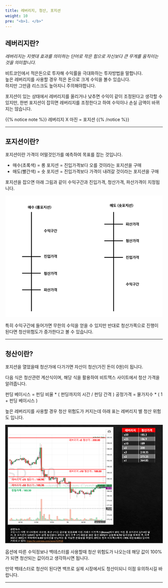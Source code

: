 ```yaml
---
title: 레버리지, 청산, 포지션
weight: 10
pre: "<b>1. </b>"
---
```


## 레버리지란?

*레버리지는 지렛대 효과를 의미하는 단어로 작은 힘으로 자신보다 큰 무게를 움직이는 것을 의미합니다.*


비트코인에서 적은돈으로 투자해 수익률을 극대화하는 투자방법을 말합니다.</br>
높은 레버리지를 사용할 경우 적은 돈으로 크게 수익을 볼수 있습니다.</br> 
하지만 그만큼 리스크도 높아지니 주의해야합니다.

포지션이 있는 상태에서 레버리지를 올리거나 낮추면 수익이 같이 조정된다고 생각할 수 있지만, 한번 포지션이 잡히면 레버리지를 조정한다고 하여 수익이나 손실 금액이 바뀌지는 않습니다.

{{% notice note %}}
레버리지 X 마진 = 포지션
{{% /notice %}}

---
## 포지션이란?

포지션이란 가격이 어떨것인가를 예측하여 목표를 잡는 것입니다.

- 매수(초록색) = 롱 포지션 = 진입가격보다 오를 것이라는 포지션을 구매
- 매도(빨간색) = 숏 포지션 = 진입가격보다 가격이 내려갈 것이라는 포지션을 구매

포지션을 잡으면 아래 그림과 같이 수익구간과 진입가격, 청산가격, 파산가격이 지정됩니다.

![](/picture/position2.png?width=450&height=300)

특히 수익구간에 들어가면 무한의 수익을 얻을 수 있지만 반대로 청산가쪽으로 진행이 된다면 청산위험도가 증가한다고 볼 수 있습니다.

---

## 청산이란?

포지션을 열었을때 청산가에 다가가면 자산이 청산(가진 돈이 0원)이 됩니다.

다음 식은 청산관련 계산식이며, 해당 식을 활용하여 비트맥스 사이트에서 청산 가격을 알려줍니다.

펀딩 베이시스 = 펀딩 비율 * ( 펀딩까지의 시간 / 펀딩 간격 )
공정가격 = 물가지수 * ( 1 + 펀딩 베이시스 )

높은 레버리지를 사용할 경우 청산 위험도가 커지는데 아래 표는 레버리지 별 청산 위험도 입니다.

![](/picture/Reverage.png?width=450&height=300)

옵션에 따른 수익정보나 백테스터를 사용할때 청산 위험도가 나오는데 해당 값이 100%가 되면 청산되는 값이라고 생각하시면 됩니다.

만약 백테스터로 청산이 된다면 백프로 실제 시장에서도 청산이되니 이점 유의하시길 바랍니다.

---